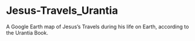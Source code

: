 # Jesus-Travels_Urantia
A Google Earth map of Jesus’s Travels during his life on Earth, according to the Urantia Book.
